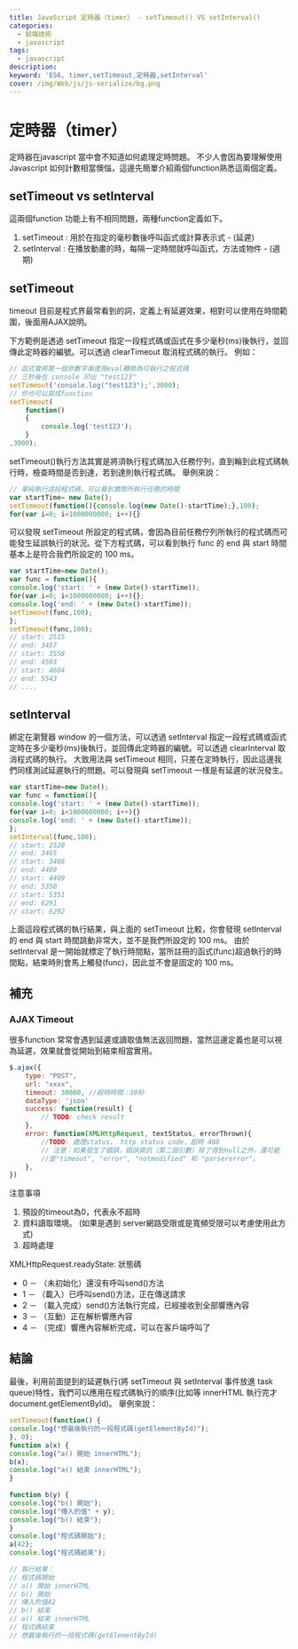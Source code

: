```yaml
---
title: JavaScript 定時器（timer） - setTimeout() VS setInterval()
categories: 
  - 前端技術
  - javascript
tags: 
  - javascript
description:
keyword: 'ES6, timer,setTimeout,定時器,setInterval'
cover: /img/Web/js/js-serialize/bg.png
---
```


# 定時器（timer）
定時器在javascript 當中會不知道如何處理定時問題。 不少人會因為要理解使用 Javascript 如何計數相當懊惱，這邊先簡單介紹兩個function熟悉這兩個定義。

## setTimeout vs setInterval
這兩個function 功能上有不相同問題，兩種function定義如下。
1. setTimeout  : 用於在指定的毫秒數後呼叫函式或計算表示式 - (延遲)
2. setInterval : 在播放動畫的時，每隔一定時間就呼叫函式，方法或物件 - (週期)

## setTimeout
timeout 目前是程式界最常看到的詞，定義上有延遲效果，相對可以使用在時間範圍，後面用AJAX說明。

下方範例是透過 setTimeout 指定一段程式碼或函式在多少毫秒(ms)後執行，並回傳此定時器的編號。可以透過 clearTimeout 取消程式碼的執行。
例如：

```js
// 函式會將第一個參數字串使用eval轉換為可執行之程式碼
// 三秒後在 console 印出 "test123"
setTimeout('console.log("test123");',3000);
// 你也可以寫成function
setTimeout(
    function()
    {
        console.log('test123');
    }
,3000);
```


setTimeout()執行方法其實是將須執行程式碼加入任務佇列，直到輪到此程式碼執行時，檢查時間是否到達，若到達則執行程式碼。 舉例來說：
```js
// 單純執行這段程式碼，可以看到實際所執行任務的時間
var startTime= new Date();
setTimeout(function(){console.log(new Date()-startTime);},100);
for(var i=0; i<1000000000; i++){}
```


可以發現 setTimeout 所設定的程式碼，會因為目前任務佇列所執行的程式碼而可能發生延誤執行的狀況。從下方程式碼，可以看到執行 func 的 end 與 start 時間基本上是符合我們所設定的 100 ms。

```js
var startTime=new Date();
var func = function(){
console.log('start: ' + (new Date()-startTime));
for(var i=0; i<1000000000; i++){};
console.log('end: ' + (new Date()-startTime));
setTimeout(func,100);
};
setTimeout(func,100);
// start: 2515
// end: 3457
// start: 3558
// end: 4503
// start: 4604
// end: 5543
// ....
```

## setInterval
綁定在瀏覽器 window 的一個方法，可以透過 setInterval 指定一段程式碼或函式定時在多少毫秒(ms)後執行，並回傳此定時器的編號。可以透過 clearInterval 取消程式碼的執行。
大致用法與 setTimeout 相同，只差在定時執行，因此這邊我們同樣測試延遲執行的問題。可以發現與 setTimeout 一樣是有延遲的狀況發生。

```js
var startTime=new Date();
var func = function(){
console.log('start: ' + (new Date()-startTime));
for(var i=0; i<1000000000; i++){}
console.log('end: ' + (new Date()-startTime));
};
setInterval(func,100);
// start: 2520
// end: 3465
// start: 3466
// end: 4409
// start: 4409
// end: 5350
// start: 5351
// end: 6291
// start: 6292
```

上面這段程式碼的執行結果，與上面的 setTimeout 比較，你會發現 setInterval 的 end 與 start 時間跳動非常大，並不是我們所設定的 100 ms。
由於 setInterval 是一開始就標定了執行時間點，當所註冊的函式(func)超過執行的時間點，結束時則會馬上觸發(func)，因此並不會是固定的 100 ms。

## 補充 
### AJAX Timeout
很多function 常常會遇到延遲或讀取值無法返回問題，當然這邊定義也是可以視為延遲，效果就會從開始到結束相當實用。
```js
$.ajax({
    type: "POST",
    url: "xxxx",
    timeout: 30000, //超時時間：30秒
    dataType: 'json'
    success: function(result) {
        // TODO: check result
    },
    error: function(XMLHttpRequest, textStatus, errorThrown){
        //TODO: 處理status， http status code，超時 408
        // 注意：如果發生了錯誤，錯誤資訊（第二個引數）除了得到null之外，還可能
        //是"timeout", "error", "notmodified" 和 "parsererror"。
    }, 
})
```
注意事項
1. 預設的timeout為0，代表永不超時
2. 資料讀取環境。 (如果是遇到 server網路受限或是寬頻受限可以考慮使用此方式)
3. 超時處理

XMLHttpRequest.readyState: 狀態碼
- 0 － （未初始化）還沒有呼叫send()方法
- 1 － （載入）已呼叫send()方法，正在傳送請求
- 2 － （載入完成）send()方法執行完成，已經接收到全部響應內容
- 3 － （互動）正在解析響應內容
- 4 － （完成）響應內容解析完成，可以在客戶端呼叫了


## 結論
最後，利用前面提到的延遲執行(將 setTimeout 與 setInterval 事件放進 task queue)特性，我們可以應用在程式碼執行的順序(比如等 innerHTML 執行完才 document.getElementById)。 舉例來說：

```js
setTimeout(function() {
console.log("想最後執行的一段程式碼(getElementById)");
}, 0);
function a(x) {
console.log("a() 開始 innerHTML");
b(x);
console.log("a() 結束 innerHTML");
}
 
function b(y) {
console.log("b() 開始");
console.log("傳入的值" + y);
console.log("b() 結束");
}
console.log("程式碼開始");
a(42);
console.log("程式碼結束");
 
// 執行結果：
// 程式碼開始
// a() 開始 innerHTML
// b() 開始
// 傳入的值42
// b() 結束
// a() 結束 innerHTML
// 程式碼結束
// 想最後執行的一段程式碼(getElementById)

```